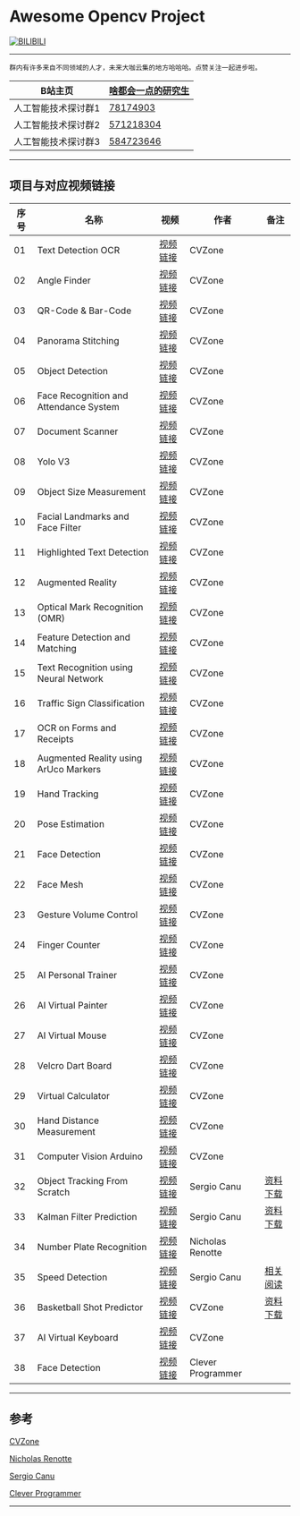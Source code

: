 Awesome Opencv Project
===========================

[![BILIBILI](https://github.com/Fafa-DL/Opencv-project/blob/main/26%20AI%20Virtual%20Painter/Mine.png)](https://space.bilibili.com/46880349)

****

```
群内有许多来自不同领域的人才，未来大咖云集的地方哈哈哈。点赞关注一起进步啦。
```
	
|B站主页|[啥都会一点的研究生](https://space.bilibili.com/46880349)|
|---|---|
|人工智能技术探讨群1|[78174903](https://jq.qq.com/?_wv=1027&k=lY5KVICA)|
|人工智能技术探讨群2|[571218304](https://jq.qq.com/?_wv=1027&k=ZCDCT3xV)|
|人工智能技术探讨群3|[584723646](https://jq.qq.com/?_wv=1027&k=bakez5Yz)|

****


## 项目与对应视频链接

|序号|名称|视频|作者|备注|
|---|---|---|---|---|
|01|Text Detection OCR|[视频链接](https://www.bilibili.com/video/BV18B4y1c7r4)|CVZone| |
|02|Angle Finder|[视频链接](https://www.bilibili.com/video/BV18B4y1c7r4?p=2)|CVZone| |
|03|QR-Code & Bar-Code|[视频链接](https://www.bilibili.com/video/BV18B4y1c7r4?p=5)|CVZone| |
|04|Panorama Stitching|[视频链接](https://www.bilibili.com/video/BV18B4y1c7r4?p=6)|CVZone| |
|05|Object Detection|[视频链接](https://www.bilibili.com/video/BV18B4y1c7r4?p=7)|CVZone| |
|06|Face Recognition and Attendance System|[视频链接](https://www.bilibili.com/video/BV18B4y1c7r4?p=9)|CVZone| |
|07|Document Scanner|[视频链接](https://www.bilibili.com/video/BV18B4y1c7r4?p=10)|CVZone| |
|08|Yolo V3|[视频链接](https://www.bilibili.com/video/BV18B4y1c7r4?p=11)|CVZone| |
|09|Object Size Measurement|[视频链接](https://www.bilibili.com/video/BV18B4y1c7r4?p=15)|CVZone| |
|10|Facial Landmarks and Face Filter|[视频链接](https://www.bilibili.com/video/BV18B4y1c7r4?p=16)|CVZone| |
|11|Highlighted Text Detection|[视频链接](https://www.bilibili.com/video/BV18B4y1c7r4?p=17)|CVZone| |
|12|Augmented Reality|[视频链接](https://www.bilibili.com/video/BV18B4y1c7r4?p=18)|CVZone| |
|13|Optical Mark Recognition (OMR)|[视频链接](https://www.bilibili.com/video/BV18B4y1c7r4?p=21)|CVZone| |
|14|Feature Detection and Matching|[视频链接](https://www.bilibili.com/video/BV18B4y1c7r4?p=22)|CVZone| |
|15|Text Recognition using Neural Network|[视频链接](https://www.bilibili.com/video/BV18B4y1c7r4?p=23)|CVZone| |
|16|Traffic Sign Classification|[视频链接](https://www.bilibili.com/video/BV18B4y1c7r4?p=24)|CVZone| |
|17|OCR on Forms and Receipts|[视频链接](https://www.bilibili.com/video/BV18B4y1c7r4?p=25)|CVZone| |
|18|Augmented Reality using ArUco Markers|[视频链接](https://www.bilibili.com/video/BV18B4y1c7r4?p=27)|CVZone| |
|19|Hand Tracking|[视频链接](https://www.bilibili.com/video/BV1qh411Y7ty?p=2)|CVZone| |
|20|Pose Estimation|[视频链接](https://www.bilibili.com/video/BV1qh411Y7ty?p=3)|CVZone| |
|21|Face Detection|[视频链接](https://www.bilibili.com/video/BV1qh411Y7ty?p=4)|CVZone| |
|22|Face Mesh|[视频链接](https://www.bilibili.com/video/BV1qh411Y7ty?p=5)|CVZone| |
|23|Gesture Volume Control|[视频链接](https://www.bilibili.com/video/BV1qh411Y7ty?p=6)|CVZone| |
|24|Finger Counter|[视频链接](https://www.bilibili.com/video/BV1qh411Y7ty?p=7)|CVZone| |
|25|AI Personal Trainer|[视频链接](https://www.bilibili.com/video/BV1qh411Y7ty?p=8)|CVZone| |
|26|AI Virtual Painter|[视频链接](https://www.bilibili.com/video/BV1qh411Y7ty?p=9)|CVZone| |
|27|AI Virtual Mouse|[视频链接](https://www.bilibili.com/video/BV1qh411Y7ty?p=10)|CVZone| |
|28|Velcro Dart Board|[视频链接](https://www.bilibili.com/video/BV17r4y1y7em/)|CVZone| |
|29|Virtual Calculator|[视频链接](https://www.bilibili.com/video/BV1rL4y1H7Vh/)|CVZone| |
|30|Hand Distance Measurement|[视频链接](https://www.bilibili.com/video/BV1Di4y1d7M5/)|CVZone| |
|31|Computer Vision Arduino|[视频链接](https://www.bilibili.com/video/BV1qL411j74K/)|CVZone| |
|32|Object Tracking From Scratch|[视频链接](https://www.bilibili.com/video/BV1kL4y1J74g)|Sergio Canu|[资料下载](https://pysource.com/wp-content/uploads/2021/10/Object-tracking-from-scratch-source_code.zip)|
|33|Kalman Filter Prediction|[视频链接](https://www.bilibili.com/video/BV1dQ4y1m7ZC/)|Sergio Canu|[资料下载](https://pysource.com/wp-content/uploads/2021/10/Pysource-Kalman-filter.zip)|
|34|Number Plate Recognition|[视频链接](https://www.bilibili.com/video/BV1xS4y1M713/)|Nicholas Renotte| |
|35|Speed Detection|[视频链接](https://www.bilibili.com/video/BV1YD4y1c7qc/)|Sergio Canu|[相关阅读](https://pysource.com/2021/10/26/speed-detection-from-cctv-with-opencv-and-deep-learning/)|
|36|Basketball Shot Predictor|[视频链接](https://www.bilibili.com/video/BV1zR4y1W7Jf/)|CVZone|[资料下载](https://usercontent.one/wp/www.computervision.zone/wp-content/uploads/2021/12/Files.zip?media=1632743877)|
|37|AI Virtual Keyboard|[视频链接](https://www.bilibili.com/video/BV13R4y1s7nh/)|CVZone| |
|38|Face Detection|[视频链接](https://www.bilibili.com/video/BV1mL41157Cn/)|Clever Programmer| |
--------------------

## 参考

[CVZone](https://computervision.zone/)

[Nicholas Renotte](https://www.youtube.com/c/NicholasRenotte)

[Sergio Canu](https://pysource.com/)

[Clever Programmer](https://www.youtube.com/c/CleverProgrammer/featured)

--------------------